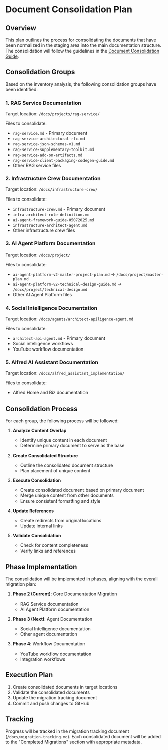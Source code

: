# Document Consolidation Plan

## Overview

This plan outlines the process for consolidating the documents that have been normalized in the staging area into the main documentation structure. The consolidation will follow the guidelines in the [Document Consolidation Guide](/home/locotoki/projects/alfred-agent-platform-v2/docs/governance/processes/document-consolidation-guide.md).

## Consolidation Groups

Based on the inventory analysis, the following consolidation groups have been identified:

### 1. RAG Service Documentation

Target location: `/docs/projects/rag-service/`

Files to consolidate:
- `rag-service.md` - Primary document
- `rag-service-architectural-rfc.md`
- `rag-service-json-schemas-v1.md`
- `rag-service-supplementary-toolkit.md`
- `rag-service-add-on-artifacts.md`
- `rag-service-client-packaging-codegen-guide.md`
- Other RAG service files

### 2. Infrastructure Crew Documentation

Target location: `/docs/infrastructure-crew/`

Files to consolidate:
- `infrastructure-crew.md` - Primary document
- `infra-architect-role-definition.md`
- `ai-agent-framework-guide-05072025.md`
- `infrastructure-architect-agent.md`
- Other infrastructure crew files

### 3. AI Agent Platform Documentation

Target location: `/docs/project/`

Files to consolidate:
- `ai-agent-platform-v2-master-project-plan.md` → `/docs/project/master-plan.md`
- `ai-agent-platform-v2-technical-design-guide.md` → `/docs/project/technical-design.md`
- Other AI Agent Platform files

### 4. Social Intelligence Documentation

Target location: `/docs/agents/architect-apiligence-agent.md`

Files to consolidate:
- `architect-api-agent.md` - Primary document
- Social intelligence workflows
- YouTube workflow documentation

### 5. Alfred AI Assistant Documentation

Target location: `/docs/alfred_assistant_implementation/`

Files to consolidate:
- Alfred Home and Biz documentation

## Consolidation Process

For each group, the following process will be followed:

1. **Analyze Content Overlap**
   - Identify unique content in each document
   - Determine primary document to serve as the base

2. **Create Consolidated Structure**
   - Outline the consolidated document structure
   - Plan placement of unique content

3. **Execute Consolidation**
   - Create consolidated document based on primary document
   - Merge unique content from other documents
   - Ensure consistent formatting and style

4. **Update References**
   - Create redirects from original locations
   - Update internal links

5. **Validate Consolidation**
   - Check for content completeness
   - Verify links and references

## Phase Implementation

The consolidation will be implemented in phases, aligning with the overall migration plan:

1. **Phase 2 (Current)**: Core Documentation Migration
   - RAG Service documentation
   - AI Agent Platform documentation

2. **Phase 3 (Next)**: Agent Documentation
   - Social Intelligence documentation
   - Other agent documentation

3. **Phase 4**: Workflow Documentation
   - YouTube workflow documentation
   - Integration workflows

## Execution Plan

1. Create consolidated documents in target locations
2. Validate the consolidated documents
3. Update the migration tracking document
4. Commit and push changes to GitHub

## Tracking

Progress will be tracked in the migration tracking document (`/docs/migration-tracking.md`). Each consolidated document will be added to the "Completed Migrations" section with appropriate metadata.
